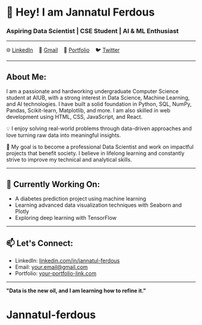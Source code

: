 
# 👋 Hey! I am Jannatul Ferdous  
### Aspiring Data Scientist | CSE Student | AI & ML Enthusiast  

---

🌐 [LinkedIn](#) &nbsp;&nbsp; 📧 [Gmail](#) &nbsp;&nbsp; 💼 [Portfolio](#) &nbsp;&nbsp; 🐦 [Twitter](#)

---

## About Me:

I am a passionate and hardworking undergraduate Computer Science student at AIUB, with a strong interest in Data Science, Machine Learning, and AI technologies. I have built a solid foundation in Python, SQL, NumPy, Pandas, Scikit-learn, Matplotlib, and more. I am also skilled in web development using HTML, CSS, JavaScript, and React.

💡 I enjoy solving real-world problems through data-driven approaches and love turning raw data into meaningful insights.

🎯 My goal is to become a professional Data Scientist and work on impactful projects that benefit society. I believe in lifelong learning and constantly strive to improve my technical and analytical skills.

---

## 🔭 Currently Working On:
- A diabetes prediction project using machine learning
- Learning advanced data visualization techniques with Seaborn and Plotly
- Exploring deep learning with TensorFlow

---

## 📫 Let's Connect:
- LinkedIn: [linkedin.com/in/jannatul-ferdous](#)
- Email: your.email@gmail.com
- Portfolio: [your-portfolio-link.com](#)

---

**"Data is the new oil, and I am learning how to refine it."**
# Jannatul-ferdous

